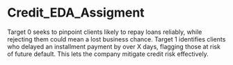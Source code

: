 # Credit_EDA_Assigment
Target 0 seeks to pinpoint clients likely to repay loans reliably, while rejecting them could mean a lost business chance. Target 1 identifies clients who delayed an installment payment by over X days, flagging those at risk of future default. This lets the company mitigate credit risk effectively.
